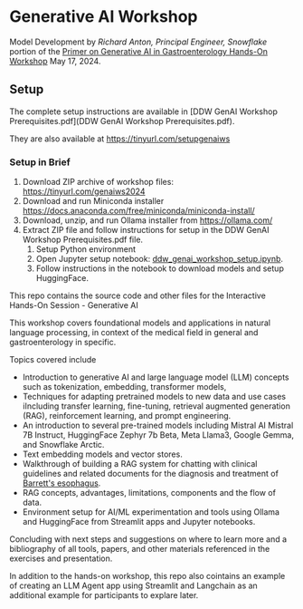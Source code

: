 # Generative AI Workshop

Model Development by *Richard Anton, Principal Engineer, Snowflake* portion of  the [Primer on Generative AI in Gastroenterology Hands-On Workshop](https://www.asge.org/home/education-meetings/event-detail/2024/05/17/default-calendar/artificial-intelligence-in-gi) May 17, 2024.

## Setup

The complete setup instructions are available in [DDW GenAI Workshop Prerequisites.pdf](DDW GenAI Workshop Prerequisites.pdf).

They are also available at https://tinyurl.com/setupgenaiws 

### Setup in Brief

1. Download ZIP archive of workshop files: https://tinyurl.com/genaiws2024 
2. Download and run Miniconda installer https://docs.anaconda.com/free/miniconda/miniconda-install/ 
3. Download, unzip, and run Ollama installer from https://ollama.com/ 
4. Extract ZIP file and follow instructions for setup in the DDW GenAI Workshop Prerequisites.pdf file.
   1. Setup Python environment
   2. Open Jupyter setup notebook: [ddw_genai_workshop_setup.ipynb](ddw_genai_workshop_setup.ipynb).
   3. Follow instructions in the notebook to download models and setup HuggingFace.

This repo contains the source code and other files for the Interactive Hands-On Session  - Generative AI 



This workshop covers foundational models and applications in natural language processing, in context of the medical field in general and gastroenterology in specific.



Topics covered include

* Introduction to generative AI and large language model (LLM) concepts such as tokenization, embedding, transformer models, 
* Techniques for adapting pretrained models to new data and use cases iIncluding transfer learning, fine-tuning, retrieval augmented generation (RAG), reinforcement learning, and prompt engineering.
* An introduction to several pre-trained models including Mistral AI Mistral 7B Instruct, HuggingFace Zephyr 7b Beta, Meta Llama3, Google Gemma, and Snowflake Arctic.
* Text embedding models and vector stores.
* Walkthrough of building a RAG system for chatting with clinical guidelines and related documents for the diagnosis and treatment of [Barrett's esophagus](https://en.wikipedia.org/wiki/Barrett%27s_esophagus).
* RAG concepts, advantages, limitations, components and the flow of data.
* Environment setup for AI/ML experimentation and tools using Ollama and HuggingFace from Streamlit apps and Jupyter notebooks.





Concluding with next steps and suggestions on where to learn more and a bibliography of all tools, papers, and other materials referenced in the exercises and presentation.



In addition to the hands-on workshop, this repo also cointains an example of creating an LLM Agent app using Streamlit and Langchain as an additional example for participants to explare later.

